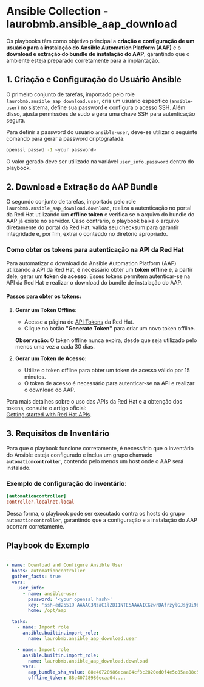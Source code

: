 # Ansible Collection - laurobmb.ansible_aap_download

Os playbooks têm como objetivo principal a **criação e configuração de um usuário para a instalação do Ansible Automation Platform (AAP)** e o **download e extração do bundle de instalação do AAP**, garantindo que o ambiente esteja preparado corretamente para a implantação.  

## 1. Criação e Configuração do Usuário Ansible  
O primeiro conjunto de tarefas, importado pelo role `laurobmb.ansible_aap_download.user`, cria um usuário específico (`ansible-user`) no sistema, define sua password e configura o acesso SSH. Além disso, ajusta permissões de sudo e gera uma chave SSH para autenticação segura.  

Para definir a password do usuário `ansible-user`, deve-se utilizar o seguinte comando para gerar a password criptografada:  

```bash
openssl passwd -1 <your password>
```

O valor gerado deve ser utilizado na variável `user_info.password` dentro do playbook.  

## 2. Download e Extração do AAP Bundle  
O segundo conjunto de tarefas, importado pelo role `laurobmb.ansible_aap_download.download`, realiza a autenticação no portal da Red Hat utilizando um **offline token** e verifica se o arquivo do bundle do AAP já existe no servidor. Caso contrário, o playbook baixa o arquivo diretamente do portal da Red Hat, valida seu checksum para garantir integridade e, por fim, extrai o conteúdo no diretório apropriado.  

### Como obter os tokens para autenticação na API da Red Hat  

Para automatizar o download do Ansible Automation Platform (AAP) utilizando a API da Red Hat, é necessário obter um **token offline** e, a partir dele, gerar um **token de acesso**. Esses tokens permitem autenticar-se na API da Red Hat e realizar o download do bundle de instalação do AAP.  

#### **Passos para obter os tokens:**  

1. **Gerar um Token Offline:**  
   - Acesse a página de [API Tokens](https://access.redhat.com/articles/3626371) da Red Hat.  
   - Clique no botão **"Generate Token"** para criar um novo token offline.  

   **Observação:** O token offline nunca expira, desde que seja utilizado pelo menos uma vez a cada 30 dias.  

2. **Gerar um Token de Acesso:**  
   - Utilize o token offline para obter um token de acesso válido por 15 minutos.  
   - O token de acesso é necessário para autenticar-se na API e realizar o download do AAP.  

Para mais detalhes sobre o uso das APIs da Red Hat e a obtenção dos tokens, consulte o artigo oficial:  
[Getting started with Red Hat APIs](https://access.redhat.com/articles/3626371).  

## 3. Requisitos de Inventário  
Para que o playbook funcione corretamente, é necessário que o inventário do Ansible esteja configurado e inclua um grupo chamado **`automationcontroller`**, contendo pelo menos um host onde o AAP será instalado.  

### Exemplo de configuração do inventário:  

```ini
[automationcontroller]
controller.localnet.local 
```

Dessa forma, o playbook pode ser executado contra os hosts do grupo `automationcontroller`, garantindo que a configuração e a instalação do AAP ocorram corretamente.

## Playbook de Exemplo

```yaml
---
- name: Download and Configure Ansible User
  hosts: automationcontroller
  gather_facts: true
  vars:
    user_info:
      - name: ansible-user
        password: '<your openssl hash>'
        key: 'ssh-ed25519 AAAAC3NzaC1lZDI1NTE5AAAAICGzwrDAfrzylGJsj9i9bcNnduC34FaLLJZd3uzMk/fV user@hulk'
        home: /opt/aap

  tasks:
    - name: Import role
      ansible.builtin.import_role:
        name: laurobmb.ansible_aap_download.user

    - name: Import role
      ansible.builtin.import_role:
        name: laurobmb.ansible_aap_download.download
      vars:
        aap_bundle_sha_value: 88e40728986ecaa04cf3c2820ed0f4e5c85ae88c52353cc695dd5be9deab9725
        offline_token: 88e40728986ecaa04....
```
